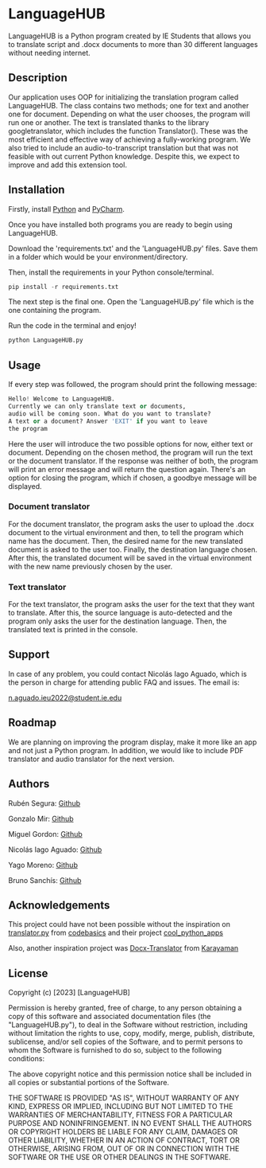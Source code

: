# LanguageHUB

LanguageHUB is a Python program created by IE Students that allows you to translate script and .docx documents to more than 30 different languages without needing internet. 


## Description

Our application uses OOP for initializing the translation program called LanguageHUB. The class contains two methods; one for text and another one for document. Depending on what the user chooses, the program will run one or another. The text is translated thanks to the library googletranslator, which includes the function Translator(). These was the most efficient and effective way of achieving a fully-working program. We also tried to include an audio-to-transcript translation but that was not feasible with out current Python knowledge. Despite this, we expect to improve and add this extension tool.


## Installation
Firstly, install [Python](https://www.python.org/downloads/) and [PyCharm](https://www.jetbrains.com/pycharm/download/).

Once you have installed both programs you are ready to begin using LanguageHUB.

Download the 'requirements.txt' and the 'LanguageHUB.py' files. Save them in a folder which would be your environment/directory.

Then, install the requirements in your Python console/terminal.


```python
pip install -r requirements.txt
```

The next step is the final one. Open the 'LanguageHUB.py' file which is the one containing the program. 

Run the code in the terminal and enjoy!

```python
python LanguageHUB.py
```

## Usage
If every step was followed, the program should print the following message: 

```python 
Hello! Welcome to LanguageHUB.
Currently we can only translate text or documents, 
audio will be coming soon. What do you want to translate?
A text or a document? Answer 'EXIT' if you want to leave 
the program
```

Here the user will introduce the two possible options for now, either text or document. Depending on the chosen method, the program will run the text or the document translator. If the response was neither of both, the program will print an error message and will return the question again. There's an option for closing the program, which if chosen, a goodbye message will be displayed.

### Document translator
For the document translator, the program asks the user to upload the .docx document to the virtual environment and then, to tell the program which name has the document. Then, the desired name for the new translated document is asked to the user too. Finally, the destination language chosen. After this, the translated document will be saved in the virtual environment with the new name previously chosen by the user.

### Text translator
For the text translator, the program asks the user for the text that they want to translate. After this, the source language is auto-detected and the program only asks the user for the destination language. Then, the translated text is printed in the console.

## Support
In case of any problem, you could contact Nicolás Iago Aguado, which is the person in charge for attending public FAQ and issues. The email is:

n.aguado.ieu2022@student.ie.edu

## Roadmap
We are planning on improving the program display, make it more like an app and not just a Python program. In addition, we would like to include PDF translator and audio translator for the next version.

## Authors
Rubén Segura: [Github](https://github.com/rubensegu)

Gonzalo Mir: [Github](https://github.com/gonzalomirr)

Miguel Gordon: [Github](https://github.com/mgordon16)

Nicolás Iago Aguado: [Github]()

Yago Moreno: [Github](https://github.com/ymoreno2022)

Bruno Sanchís: [Github]()

## Acknowledgements

This project could have not been possible without the inspiration on [translator.py](https://github.com/codebasics/cool_python_apps/blob/main/1_language_translate/translator.py) from [codebasics](https://github.com/codebasics) and their project [cool_python_apps](https://github.com/codebasics/cool_python_apps)

Also, another inspiration project was [Docx-Translator](https://github.com/karayaman/Docx-Translator/blob/master/main.py) from [Karayaman](https://github.com/karayaman)

## License

Copyright (c) [2023] [LanguageHUB]

Permission is hereby granted, free of charge, to any person obtaining a copy
of this software and associated documentation files (the "LanguageHUB.py"), to deal
in the Software without restriction, including without limitation the rights
to use, copy, modify, merge, publish, distribute, sublicense, and/or sell
copies of the Software, and to permit persons to whom the Software is
furnished to do so, subject to the following conditions:

The above copyright notice and this permission notice shall be included in all
copies or substantial portions of the Software.

THE SOFTWARE IS PROVIDED "AS IS", WITHOUT WARRANTY OF ANY KIND, EXPRESS OR
IMPLIED, INCLUDING BUT NOT LIMITED TO THE WARRANTIES OF MERCHANTABILITY,
FITNESS FOR A PARTICULAR PURPOSE AND NONINFRINGEMENT. IN NO EVENT SHALL THE
AUTHORS OR COPYRIGHT HOLDERS BE LIABLE FOR ANY CLAIM, DAMAGES OR OTHER
LIABILITY, WHETHER IN AN ACTION OF CONTRACT, TORT OR OTHERWISE, ARISING FROM,
OUT OF OR IN CONNECTION WITH THE SOFTWARE OR THE USE OR OTHER DEALINGS IN THE
SOFTWARE.
